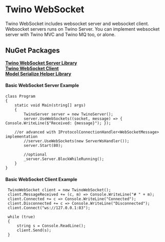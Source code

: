 # Twino WebSocket

Twino WebSocket includes websocket server and websocket client. Websocket servers runs on Twino Server. You can implement websocket server with Twino MVC and Twino MQ too, or alone.

## NuGet Packages

**[Twino WebSocket Server Library](https://www.nuget.org/packages/Twino.Protocols.WebSocket)**<br>
**[Twino WebSocket Client](https://www.nuget.org/packages/Twino.Client.WebSocket)**<br>
**[Model Serialize Helper Library](https://www.nuget.org/packages/Twino.SerializableModel)**<br>

#### Basic WebSocket Server Example

    class Program
    {
        static void Main(string[] args)
        {
            TwinoServer server = new TwinoServer();
            server.UseWebSockets((socket, message) => { Console.WriteLine($"Received: {message}"); });
	    
	    //or advanced with IProtocolConnectionHandler<WebSocketMessage> implementation
            //server.UseWebSockets(new ServerWsHandler());
            server.Start(80);
            
            //optional
            _server.Server.BlockWhileRunning();
        }
    }


#### Basic WebSocket Client Example


     TwinoWebSocket client = new TwinoWebSocket();
     client.MessageReceived += (c, m) => Console.WriteLine("# " + m);
     client.Connected += c => Console.WriteLine("Connected");
     client.Disconnected += c => Console.WriteLine("Disconnected");
     client.Connect("ws://127.0.0.1:83");

     while (true)
     {
         string s = Console.ReadLine();
         client.Send(s);
     }
